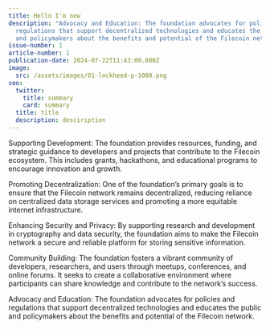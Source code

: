 ```yaml
---
title: Hello I'm new
description: "Advocacy and Education: The foundation advocates for policies and
  regulations that support decentralized technologies and educates the public
  and policymakers about the benefits and potential of the Filecoin network."
issue-number: 1
article-number: 1
publication-date: 2024-07-22T11:43:00.000Z
image:
  src: /assets/images/01-lockheed-p-1080.png
seo:
  twitter:
    title: summary
    card: summary
  title: title
  description: desciription
---
```

Supporting Development: The foundation provides resources, funding, and strategic guidance to developers and projects that contribute to the Filecoin ecosystem. This includes grants, hackathons, and educational programs to encourage innovation and growth.

Promoting Decentralization: One of the foundation’s primary goals is to ensure that the Filecoin network remains decentralized, reducing reliance on centralized data storage services and promoting a more equitable internet infrastructure.

Enhancing Security and Privacy: By supporting research and development in cryptography and data security, the foundation aims to make the Filecoin network a secure and reliable platform for storing sensitive information.

Community Building: The foundation fosters a vibrant community of developers, researchers, and users through meetups, conferences, and online forums. It seeks to create a collaborative environment where participants can share knowledge and contribute to the network’s success.

Advocacy and Education: The foundation advocates for policies and regulations that support decentralized technologies and educates the public and policymakers about the benefits and potential of the Filecoin network.
